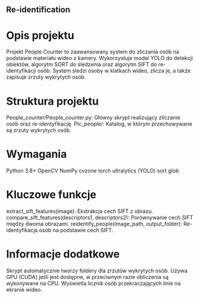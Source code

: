 ## Re-identification



# Opis projektu
Projekt People Counter to zaawansowany system do zliczania osób na podstawie materiału wideo z kamery. Wykorzystuje model YOLO do detekcji obiektów, algorytm SORT do śledzenia oraz algorytm SIFT do re-identyfikacji osób. System śledzi osoby w klatkach wideo, zlicza je, a także zapisuje zrzuty wykrytych osób.

# Struktura projektu
People_counter/People_counter.py: Główny skrypt realizujący zliczanie osób oraz re-identyfikację.
Pic_people/: Katalog, w którym przechowywane są zrzuty wykrytych osób.

# Wymagania
Python 3.8+
OpenCV
NumPy
cvzone
torch
ultralytics (YOLO)
sort
glob



# Kluczowe funkcje
extract_sift_features(image): Ekstrakcja cech SIFT z obrazu.
compare_sift_features(descriptors1, descriptors2): Porównywanie cech SIFT między dwoma obrazami.
reidentify_people(image_path, output_folder): Re-identyfikacja osób na podstawie cech SIFT.

# Informacje dodatkowe
Skrypt automatycznie tworzy foldery dla zrzutów wykrytych osób.
Używa GPU (CUDA) jeśli jest dostępne, w przeciwnym razie obliczenia są wykonywane na CPU.
Wyświetla licznik osób przekraczających linie na ekranie wideo.
